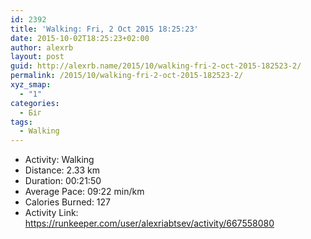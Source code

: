 ```yaml
---
id: 2392
title: 'Walking: Fri, 2 Oct 2015 18:25:23'
date: 2015-10-02T18:25:23+02:00
author: alexrb
layout: post
guid: http://alexrb.name/2015/10/walking-fri-2-oct-2015-182523-2/
permalink: /2015/10/walking-fri-2-oct-2015-182523-2/
xyz_smap:
  - "1"
categories:
  - Біг
tags:
  - Walking
---
```

<ul class="rk-list">
  <li class="rk-activity">
    Activity: Walking
  </li>
  <li class="rk-distance">
    Distance: 2.33 km
  </li>
  <li class="rk-duration">
    Duration: 00:21:50
  </li>
  <li class="rk-avg-pace">
    Average Pace: 09:22 min/km
  </li>
  <li class="rk-calories">
    Calories Burned: 127
  </li>
  <li class="rk-activity-link">
    Activity Link: <a href="https://runkeeper.com/user/alexriabtsev/activity/667558080">https://runkeeper.com/user/alexriabtsev/activity/667558080</a>
  </li>
</ul>